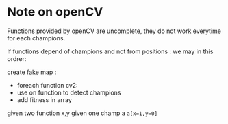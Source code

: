 # Note on openCV

Functions provided by openCV are uncomplete, they do not work everytime for each champions.

If functions depend of champions and not from positions :
we may in this ordrer:

create fake map :

-   foreach function cv2:
-   use on function to detect champions
-   add fitness in array

given two function x,y
given one champ a
`a[x=1,y=0]`
